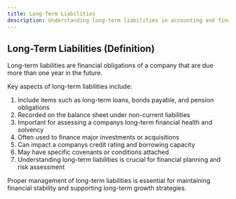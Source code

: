 ```yaml
---
title: Long-Term Liabilities
description: Understanding long-term liabilities in accounting and finance
---
```

## Long-Term Liabilities (Definition)
Long-term liabilities are financial obligations of a company that are due more than one year in the future.

Key aspects of long-term liabilities include:
1. Include items such as long-term loans, bonds payable, and pension obligations
2. Recorded on the balance sheet under non-current liabilities
3. Important for assessing a companys long-term financial health and solvency
4. Often used to finance major investments or acquisitions
5. Can impact a companys credit rating and borrowing capacity
6. May have specific covenants or conditions attached
7. Understanding long-term liabilities is crucial for financial planning and risk assessment

Proper management of long-term liabilities is essential for maintaining financial stability and supporting long-term growth strategies.